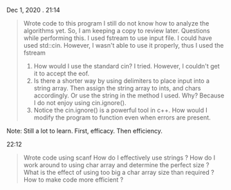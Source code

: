 Dec 1, 2020 . 21:14
> Wrote code to this program
> I still do not know how to analyze the algorithms yet. So, I am keeping a copy to review later.
> Questions while performing this. I used fstream to use input file. I could have used std::cin. However, I wasn't able to use it properly, thus I used the fstream
> 1. How would I use the standard cin? 
>   I tried. However, I couldn't get it to accept the eof.
> 2. Is there a shorter way by using delimiters to place input into a string array. Then assign the string array to ints, and chars accordingly. Or use the string 
>    in the method I used. Why? Because I do not enjoy using cin.ignore().
> 3. Notice the cin.ignore() is a powerful tool in c++. How would I modify the program to function even when errors are present.

Note: Still a lot to learn. First, efficacy. Then efficiency.

22:12

>Wrote code using scanf
> How do I effectively use strings ?
> How do I work around to using char array and determine the perfect size ?
> What is the effect of using too big a char array size than required ?
> How to make code more efficient ?
